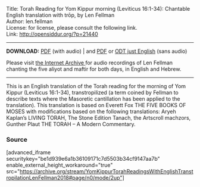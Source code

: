 <html>
<head></head>
<body>
Title: Torah Reading for Yom Kippur morning (Leviticus 16:1-34): Chantable English translation with trōp, by Len Fellman<br />
Author: len.fellman<br />
License: for license, please consult the following link.<br />
Link: <a href="http://opensiddur.org/?p=21440">http://opensiddur.org/?p=21440</a>
<p />
<hr />

<style type="text/css" media="all">.printfriendly {display: none!important;}</style>

<strong>DOWNLOAD:</strong> <a href="https://opensiddur.org/wp-content/uploads/2018/08/Yom-Kippur-Morning-Torah-Reading-in-English-transtropilation-with-audio-Len-Fellman-2018.pdf">PDF</a> (with audio) | and <a href="https://opensiddur.org/wp-content/uploads/2018/08/Yom-Kippur-Morning-Torah-Reading-in-English-transtropilation-Len-Fellman-2018.pdf">PDF</a> or <a href="https://opensiddur.org/wp-content/uploads/2018/08/Yom-Kippur-Morning-Torah-Reading-in-English-transtropilation-with-audio-Len-Fellman-2018.pdf">ODT just English</a> (sans audio)


Please visit <a href="https://archive.org/details/YomKippurTorahReadingsWithEnglishTranstropilationLenFellman2018">the Internet Archive </a>for audio recordings of Len Fellman chanting the five aliyot and maftir for both days, in English and Hebrew.

<hr />

This is an English translation of the Torah reading for the morning of Yom Kippur (Leviticus 16:1-34), transtropilized (a term coined by Fellman to describe texts where the Masoretic cantillation has been applied to the translation). This translation is based on Everett Fox THE FIVE BOOKS OF MOSES with modifications based on the following translations: Aryeh Kaplan’s LIVING TORAH, The Stone Edition Tanach, the Artscroll machzors, Gunther Plaut THE TORAH – A Modern Commentary.

<h3>Source</h3>

[advanced_iframe securitykey="be1d939e6a1b36109171c7d5503b34cf9147aa7b" enable_external_height_workaround="true" src="https://archive.org/stream/YomKippurTorahReadingsWithEnglishTranstropilationLenFellman2018#page/n0/mode/2up"]


</body>
</html>